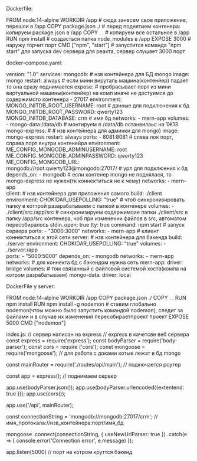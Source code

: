 Dockerfile:

FROM node:14-alpine
WORKDIR /app          # сюда занесем свое приложение, перешли в /app
COPY package.json ./  # перед поднятием контенера: копируем package.json в /app
COPY . .              # копируем все оcтальное в  /app
RUN npm install  # создасться папка node_modules в /app
EXPOSE 3000  # наружу торчит порт
CMD ["npm", "start"]  # запустится команда "npm start" для запуска dev cервера для реакта, сервер слушает 3000 порт


docker-compose.yaml:

version: "1.0"
services:
  mongodb: # нзв контейнера для БД mongo
    image: mongo
    restart: always # если мини вируталь машина(контенйер) падает то она сразу поднимается
    expose:  # пробрасывает порт из мини виртуальной машины(контенйер) на комп иначе не достуимся до содержимого контенера
      - 27017 
    environment: 
      MONGO_INITDB_ROOT_USERNAME: root # данные для подключения к бд
      MONGO_INITDB_ROOT_PASSWORD: qwerty123
      MONGO_INITDB_DATABASE: crm  # имя бд
    networks:
      - mern-app
    volumes: 
      - mongo-data:/data/db # монтируем в  /data/db останвилаьс на 1Ж13
  mongo-express: # # нзв контейнера для админки для mongo)
    image: mongo-express
    restart: always
    ports:
      - 8081:8081 # слева лок порт, справа порт внутри контенейра
    environment: 
      ME_CONFIG_MONGODB_ADMINUSERNAME: root
      ME_CONFIG_MONGODB_ADMINPASSWORD: qwerty123  
      ME_CONFIG_MONGODB_URL: mongodb://root:qwerty123@mongodb:27017/  # урл для подклюения к бд
    depends_on: 
      - mongodb  # если контенер mongo не поднялася, то mongo-express не нужен(тк коннектиться не к чему)
    networks: 
      - mern-app  
  client:  # нзв контейнера для приложения самого
    build: ./client
    environment:
      CHOKIDAR_USEPOLLING: "true" # чтоб синхронизировать папку в коттрой разарабатываем с папкой в контенере
    volumes:
      - ./client/src:/app/src # синхронизируем содержимоае папки ./client/src в папку /app/src контенера, чоб при изменении файлов в src, автоматом пересобиралось
    stdin_open: true
    tty: true
    command: npm start # запуск сервера
    ports:
      - "3000:3000"
    networks:
      - mern-app # клиент коннектиться к этой сети 
  server: # нзв контейнера для бэкенда
    build: ./server
    environment: 
      CHOKIDAR_USEPOLLING: "true"
    volumes:
      - ./server:/app  
    ports: 
      - "5000:5000"
    depends_on:
      - mongodb
    networks: 
      - mern-app  
networks: # для коннекта бд с бэкендом нужна сеть
  mern-app:
    driver: bridge
volumes: # том связанный с файловой системой хоста(компа на котром разрабатываем)
  mongo-data:
    driver: local



DockerFile у server:

FROM node:14-alpine
WORKDIR /app
COPY package.json ./
COPY . .
RUN npm install
RUN npm install -g nodemon # ставим глобально nodemon(чтоы можно было запустить командой nodemon), следит за файлами и в случае их изменений пересобираетпроект проект
EXPOSE 5000
CMD ["nodemon"]     


index.js:
// сервер написан на express // express  в качетсве веб сервера
const express = require('express');
const bodyParser = require('body-parser');
const cors = require ('cors');
const mongoose = require('mongoose'); // для работв с  доками котые лежат в  бд mongo

const mainRouter = require('./routes/api/main'); // подкючается роутер

const app = express(); // поднимаем сервер

app.use(bodyParser.json());
app.use(bodyParser.urlencoded({extentend: true }));
app.use(cors());

app.use('/api', mainRouter);

const connectionString = 'mongodb://mongodb:27017/crm'; // имя_протокала://нзв_контейнера:порт/имя_бд

mongoose
  .connect(connectionString, { useNewUrlParser: true })
  .catch(e => {
    console.error('Connection error', e.message)
  });


app.listen(5000) // порт на котром круттся бэкенд